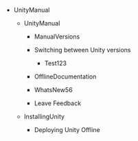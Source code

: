 
- UnityManual

  - UnityManual

    - ManualVersions
    - Switching between Unity versions

      - Test123

    - OfflineDocumentation
    - WhatsNew56
    - Leave Feedback

  - InstallingUnity

    - Deploying Unity Offline



